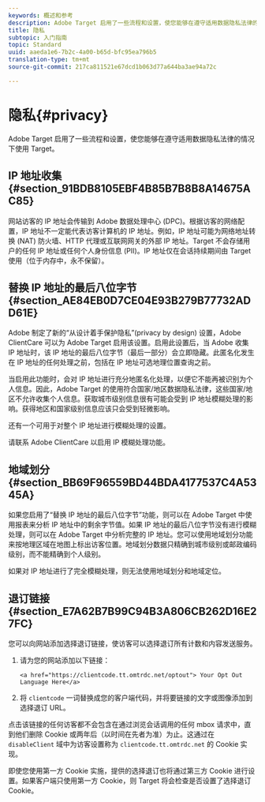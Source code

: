```yaml
---
keywords: 概述和参考
description: Adobe Target 启用了一些流程和设置，使您能够在遵守适用数据隐私法律的情况下使用 Target。
title: 隐私
subtopic: 入门指南
topic: Standard
uuid: aaeda1e6-7b2c-4a00-b65d-bfc95ea796b5
translation-type: tm+mt
source-git-commit: 217ca811521e67dcd1b063d77a644ba3ae94a72c

---
```



# 隐私{#privacy}

Adobe Target 启用了一些流程和设置，使您能够在遵守适用数据隐私法律的情况下使用 Target。

## IP 地址收集 {#section_91BDB8105EBF4B85B7B8B8A14675AC85}

网站访客的 IP 地址会传输到 Adobe 数据处理中心 (DPC)。根据访客的网络配置，IP 地址不一定能代表访客计算机的 IP 地址。例如，IP 地址可能为网络地址转换 (NAT) 防火墙、HTTP 代理或互联网网关的外部 IP 地址。Target 不会存储用户的任何 IP 地址或任何个人身份信息 (PII)。IP 地址仅在会话持续期间由 Target 使用（位于内存中，永不保留）。

## 替换 IP 地址的最后八位字节 {#section_AE84EB0D7CE04E93B279B77732ADD61E}

Adobe 制定了新的“从设计着手保护隐私”(privacy by design) 设置，Adobe ClientCare 可以为 Adobe Target 启用该设置。启用此设置后，当 Adobe 收集 IP 地址时，该 IP 地址的最后八位字节（最后一部分）会立即隐藏。此匿名化发生在 IP 地址的任何处理之前，包括在 IP 地址可选地理位置查询之前。

当启用此功能时，会对 IP 地址进行充分地匿名化处理，以便它不能再被识别为个人信息。因此，Adobe Target 的使用符合国家/地区数据隐私法律，这些国家/地区不允许收集个人信息。获取城市级别信息很有可能会受到 IP 地址模糊处理的影响。获得地区和国家级别信息应该只会受到轻微影响。

还有一个可用于对整个 IP 地址进行模糊处理的设置。

请联系 Adobe ClientCare 以启用 IP 模糊处理功能。

## 地域划分 {#section_BB69F96559BD44BDA4177537C4A5345A}

如果您启用了“替换 IP 地址的最后八位字节”功能，则可以在 Adobe Target 中使用报表来分析 IP 地址中的剩余字节值。如果 IP 地址的最后八位字节没有进行模糊处理，则可以在 Adobe Target 中分析完整的 IP 地址。您可以使用地域划分功能来按地理区域在地图上标出访客位置。地域划分数据只精确到城市级别或邮政编码级别，而不能精确到个人级别。

如果对 IP 地址进行了完全模糊处理，则无法使用地域划分和地域定位。

## 退订链接 {#section_E7A62B7B99C94B3A806CB262D16E27FC}

您可以向网站添加选择退订链接，使访客可以选择退订所有计数和内容发送服务。

1. 请为您的网站添加以下链接：

   `<a href="https://clientcode.tt.omtrdc.net/optout"> Your Opt Out Language Here</a>`
1. 将 `clientcode` 一词替换成您的客户端代码，并将要链接的文字或图像添加到选择退订 URL。

点击该链接的任何访客都不会包含在通过浏览会话调用的任何 mbox 请求中，直到他们删除 Cookie 或两年后（以时间在先者为准）为止。这通过在 `disableClient` 域中为访客设置称为 `clientcode.tt.omtrdc.net` 的 Cookie 实现。

即使您使用第一方 Cookie 实施，提供的选择退订也将通过第三方 Cookie 进行设置。如果客户端只使用第一方 Cookie，则 Target 将会检查是否设置了选择退订 Cookie。
